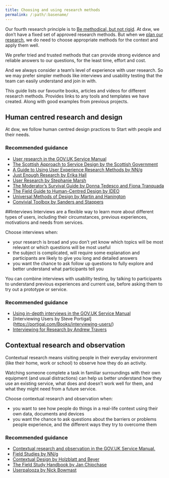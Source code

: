 ```yaml
---
title: Choosing and using research methods
permalink: /:path/:basename/
---
```

Our fourth research principle is to [Be methodical, but not rigid](https://playbook.dxw.com/user-research/#user-research-principles). At dxw, we don’t have a fixed set of approved research methods. But when we [plan our research](https://playbook.dxw.com/user-research/creating-and-using-research-plans/), we do need to choose appropriate methods for the context and apply them well.

We prefer tried and trusted methods that can provide strong evidence and reliable answers to our questions, for the least time, effort and cost.

And we always consider a team’s level of experience with user research. So we may prefer simpler methods like interviews and usability testing that the team can easily understand and join in with.

This guide lists our favourite books, articles and videos for different research methods. Provides links to any tools and templates we have created. Along with good examples from previous projects.

## Human centred research and design
At dxw, we follow human centred design practices to Start with people and their needs.

### Recommended guidance
- [User research in the GOV.UK Service Manual](https://www.gov.uk/service-manual)
- [The Scottish Approach to Service Design by the Scottish Government](https://www.gov.scot/publications/the-scottish-approach-to-service-design/)
- [A Guide to Using User Experience Research Methods by NN/g](https://www.nngroup.com/articles/guide-ux-research-methods/)
- [Just Enough Research by Erika Hall](https://abookapart.com/products/just-enough-research)
- [User Research by Stephanie Marsh](https://www.koganpage.com/product/user-research-9780749481049)
- [The Moderator’s Survival Guide by Donna Tedesco and Fiona Tranquada](https://www.modsurvivalguide.org/)
- [The Field Guide to Human-Centred Design by IDEO](https://www.designkit.org/)
- [Universal Methods of Design by Martin and Hanington](https://www.oreilly.com/library/view/universal-methods-of/9781592537563/)
- [Convivial Toolbox by Sanders and Stappers](https://www.bispublishers.com/convivial-toolbox.html)

##Interviews
Interviews are a flexible way to learn more about different types of users, including their circumstances, previous experiences, motivations and needs from services.

Choose interviews when:
- your research is broad and you don’t yet know which topics will be most relevant or which questions will be most useful
- the subject is complicated, will require some explanation and participants are likely to give you long and detailed answers
- you want the chance to ask follow up questions to fully explore and better understand what participants tell you

You can combine interviews with usability testing, by talking to participants to understand previous experiences and current use, before asking them to try out a prototype or service.

### Recommended guidance
- [Using in-depth interviews in the GOV.UK Service Manual](https://www.gov.uk/service-manual/user-research/using-in-depth-interviews)
- [Interviewing Users by Steve Portigal] (https://portigal.com/Books/interviewing-users/)
- [Interviewing for Research by Andrew Travers](https://andrewtravers.co/book/)

## Contextual research and observation
Contextual research means visiting people in their everyday environment (like their home, work or school) to observe how they do an activity.

Watching someone complete a task in familiar surroundings with their own equipment (and usual distractions) can help us better understand how they use an existing service, what does and doesn’t work well for them, and what they might need from a future service.

Choose contextual research and observation when:
- you want to see how people do things in a real-life context using their own data, documents and devices
- you want the chance to ask questions about the barriers or problems people experience, and the different ways they try to overcome them

### Recommended guidance
- [Contextual research and observation in the GOV.UK Service Manual.](https://www.gov.uk/service-manual/user-research/contextual-research-and-observation)
- [Field Studies by NN/g](https://www.nngroup.com/articles/field-studies/)
- [Contextual Design by Holzblatt and Beyer](https://shop.elsevier.com/books/contextual-design/holtzblatt/978-0-12-800894-2)
- [The Field Study Handbook by Jan Chipchase](https://www.thefieldstudyhandbook.com/)
- [Userpalooza by Nick Bowmast](https://userpalooza.co.nz/)

